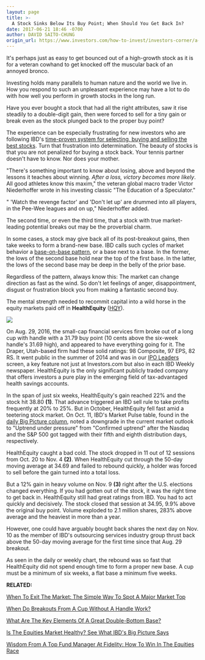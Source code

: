 ```yaml
---
layout: page
title: >-
  A Stock Sinks Below Its Buy Point; When Should You Get Back In?
date: 2017-06-21 18:46 -0700
author: DAVID SAITO-CHUNG
origin_url: https://www.investors.com/how-to-invest/investors-corner/a-stock-sinks-below-its-buy-point-when-should-you-get-back-in
---
```





It's perhaps just as easy to get bounced out of a high-growth stock as it is for a veteran cowhand to get knocked off the muscular back of an annoyed bronco.


Investing holds many parallels to human nature and the world we live in. How you respond to such an unpleasant experience may have a lot to do with how well you perform in growth stocks in the long run.


Have you ever bought a stock that had all the right attributes, saw it rise steadily to a double-digit gain, then were forced to sell for a tiny gain or break even as the stock plunged back to the proper buy point?


The experience can be especially frustrating for new investors who are following IBD's [time-proven system for selecting, buying and selling the best stocks](https://www.investors.com/ibd-university/can-slim/). Turn that frustration into determination. The beauty of stocks is that you are not penalized for buying a stock back. Your tennis partner doesn't have to know. Nor does your mother.


"There's something important to know about losing, above and beyond the lessons it teaches about winning. *After a loss, victory becomes more likely*. All good athletes know this maxim," the veteran global macro trader Victor Niederhoffer wrote in his investing classic "The Education of a Speculator."


" 'Watch the revenge factor' and 'Don't let up' are drummed into all players, in the Pee-Wee leagues and on up," Niederhoffer added.


The second time, or even the third time, that a stock with true market-leading potential breaks out may be the proverbial charm.


In some cases, a stock may give back all of its post-breakout gains, then take weeks to form a brand-new base. IBD calls such cycles of market behavior a [base-on-base pattern](https://www.investors.com/how-to-invest/investors-corner/charts-101-how-the-base-on-base-etches-superb-stock-gains/), or a base next to a base. In the former, the lows of the second base hold near the top of the first base. In the latter, the lows of the second base may be deep in the belly of the prior base.


Regardless of the pattern, always know this: The market can change direction as fast as the wind. So don't let feelings of anger, disappointment, disgust or frustration block you from making a fantastic second buy.


The mental strength needed to recommit capital into a wild horse in the equity markets paid off in **HealthEquity** ([HQY](https://research.investors.com/quote.aspx?symbol=HQY)).


![](https://www.investors.com/wp-content/uploads/2017/06/IC_hqy_062117.jpg)


On Aug. 29, 2016, the small-cap financial services firm broke out of a long cup with handle with a 31.79 buy point (10 cents above the six-week handle's 31.69 high), and appeared to have everything going for it. The Draper, Utah-based firm had these solid ratings: 98 Composite, 97 EPS, 82 RS. It went public in the summer of 2014 and was in our [IPO Leaders](http://research.investors.com/stock-lists/ipo-leaders/) screen, a key feature not just at Investors.com but also in each IBD Weekly newspaper. HealthEquity is the only significant publicly traded company that offers investors a pure play in the emerging field of tax-advantaged health savings accounts.


In the span of just six weeks, HealthEquity's gain reached 22% and the stock hit 38.80 **(1)**. That advance triggered an IBD sell rule to take profits frequently at 20% to 25%. But in October, HealthEquity fell fast amid a teetering stock market. On Oct. 11, IBD's Market Pulse table, found in the [daily Big Picture column](https://www.investors.com/category/market-trend/the-big-picture/), noted a downgrade in the current market outlook to "Uptrend under pressure" from "Confirmed uptrend" after the Nasdaq and the S&P 500 got tagged with their fifth and eighth distribution days, respectively.


HealthEquity caught a bad cold. The stock dropped in 11 out of 12 sessions from Oct. 20 to Nov. 4 **(2)**. When HealthEquity cut through the 50-day moving average at 34.69 and failed to rebound quickly, a holder was forced to sell before the gain turned into a total loss.


But a 12% gain in heavy volume on Nov. 9 **(3)** right after the U.S. elections changed everything. If you had gotten out of the stock, it was the right time to get back in. HealthEquity still had great ratings from IBD. You had to act quickly and decisively. The stock closed that session at 34.95, 9.9% above the original buy point. Volume exploded to 2.1 million shares, 283% above average and the heaviest in more than a year.


However, one could have arguably bought back shares the next day on Nov. 10 as the member of IBD's outsourcing services industry group thrust back above the 50-day moving average for the first time since that Aug. 29 breakout.


As seen in the daily or weekly chart, the rebound was so fast that HealthEquity did not spend enough time to form a proper new base. A cup must be a minimum of six weeks, a flat base a minimum five weeks.



**RELATED:**


[When To Exit The Market: The Simple Way To Spot A Major Market Top](https://www.investors.com/how-to-invest/investors-corner/how-do-you-spot-a-major-market-top-easy-look-for-heavy-distribution/)


[When Do Breakouts From A Cup Without A Handle Work?](https://www.investors.com/how-to-invest/investors-corner/investing-202-why-some-great-cup-bases-dont-form-a-handle/)


[What Are The Key Elements Of A Great Double-Bottom Base?](https://www.investors.com/how-to-invest/investors-corner/double-bottoms-make-sure-the-second-leg-undercuts-the-first/)


[Is The Equities Market Healthy? See What IBD's Big Picture Says](https://www.investors.com/category/market-trend/the-big-picture/)


[Wisdom From A Top Fund Manager At Fidelity: How To Win In The Equities Race](https://www.investors.com/etfs-and-funds/mutual-funds/fidelitys-will-danoff-talks-about-the-super-bowl-and-super-stocks/)




